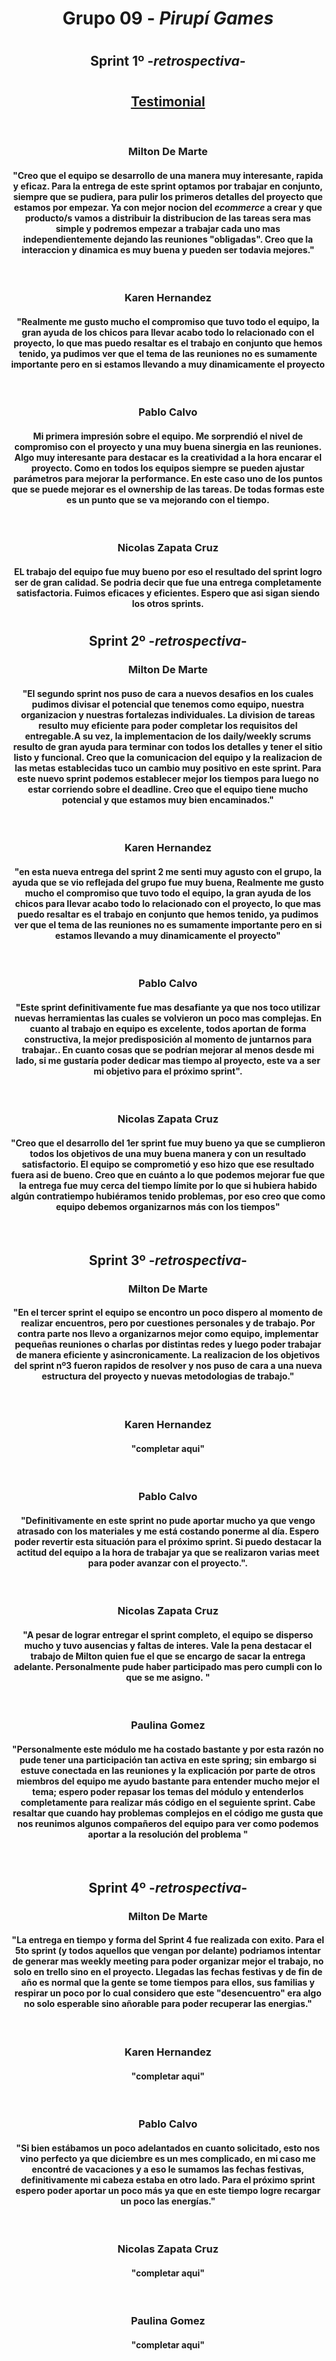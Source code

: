 # <h1 align="center">Grupo 09 - <em>Pirupí Games</em></h1>

#

## <h2 align="center"> **Sprint 1º** -_retrospectiva_-</h2>

#

## <h2 align="center" style="text-decoration:underline"> Testimonial </h2>

<br>

<h3 align="center">Milton De Marte</h3>

#### <p align="center">"Creo que el equipo se desarrollo de una manera muy interesante, rapida y eficaz. Para la entrega de este sprint optamos por trabajar en conjunto, siempre que se pudiera, para pulir los primeros detalles del proyecto que estamos por empezar. Ya con mejor nocion del _ecommerce_ a crear y que producto/s vamos a distribuir la distribucion de las tareas sera mas simple y podremos empezar a trabajar cada uno mas independientemente dejando las reuniones "obligadas". Creo que la interaccion y dinamica es muy buena y pueden ser todavia mejores."</p>

<br>

<h3 align="center">Karen Hernandez</h3>

#### <p align="center">"Realmente me gusto mucho el compromiso que tuvo todo el equipo, la gran ayuda de los chicos para llevar acabo todo lo relacionado con el proyecto, lo que mas puedo resaltar es el trabajo en conjunto que hemos tenido, ya pudimos ver que el tema de las reuniones no es sumamente importante pero en si estamos llevando a muy dinamicamente el proyecto</p>

<br>

<h3 align="center">Pablo Calvo</h3>

#### <p align="center">Mi primera impresión sobre el equipo. Me sorprendió el nivel de compromiso con el proyecto y una muy buena sinergia en las reuniones. Algo muy interesante para destacar es la creatividad a la hora encarar el proyecto. Como en todos los equipos siempre se pueden ajustar parámetros para mejorar la performance. En este caso uno de los puntos que se puede mejorar es el ownership de las tareas. De todas formas este es un punto que se va mejorando con el tiempo.</p>

<br>

<h3 align="center">Nicolas Zapata Cruz</h3>

#### <p align="center">EL trabajo del equipo fue muy bueno por eso el resultado del sprint logro ser de gran calidad. Se podria decir que fue una entrega completamente satisfactoria. Fuimos eficaces y eficientes. Espero que asi sigan siendo los otros sprints.</p>

#

## <h2 align="center"> **Sprint 2º** -_retrospectiva_-</h2>

<h3 align="center">Milton De Marte</h3>

#### <p align="center">"El segundo sprint nos puso de cara a nuevos desafios en los cuales pudimos divisar el potencial que tenemos como equipo, nuestra organizacion y nuestras fortalezas individuales. La division de tareas resulto muy eficiente para poder completar los requisitos del entregable.A su vez, la implementacion de los daily/weekly scrums resulto de gran ayuda para terminar con todos los detalles y tener el sitio listo y funcional. Creo que la comunicacion del equipo y la realizacion de las metas establecidas tuco un cambio muy positivo en este sprint. Para este nuevo sprint podemos establecer mejor los tiempos para luego no estar corriendo sobre el deadline. Creo que el equipo tiene mucho potencial y que estamos muy bien encaminados."</p>

<br>

<h3 align="center">Karen Hernandez</h3>

#### <p align="center">"en esta nueva entrega del sprint 2 me senti muy agusto con el grupo, la ayuda que se vio reflejada del grupo fue muy buena, Realmente me gusto mucho el compromiso que tuvo todo el equipo, la gran ayuda de los chicos para llevar acabo todo lo relacionado con el proyecto, lo que mas puedo resaltar es el trabajo en conjunto que hemos tenido, ya pudimos ver que el tema de las reuniones no es sumamente importante pero en si estamos llevando a muy dinamicamente el proyecto"</p>

<br>

<h3 align="center">Pablo Calvo</h3>

#### <p align="center">"Este sprint definitivamente fue mas desafiante ya que nos toco utilizar nuevas herramientas las cuales se volvieron un poco mas complejas. En cuanto al trabajo en equipo es excelente, todos aportan de forma constructiva, la mejor predisposición al momento de juntarnos para trabajar.. En cuanto cosas que se podrían mejorar al menos desde mi lado, si me gustaría poder dedicar mas tiempo al proyecto, este va a ser mi objetivo para el próximo sprint".</p>

<br>

<h3 align="center">Nicolas Zapata Cruz</h3>

#### <p align="center">"Creo que el desarrollo del 1er sprint fue muy bueno ya que se cumplieron todos los objetivos de una muy buena manera y con un resultado satisfactorio. El equipo se comprometió y eso hizo que ese resultado fuera asi de bueno. Creo que en cuánto a lo que podemos mejorar fue que la entrega fue muy cerca del tiempo límite por lo que si hubiera habido algún contratiempo hubiéramos tenido problemas, por eso creo que como equipo debemos organizarnos más con los tiempos"</p>

<br>

## <h2 align="center"> **Sprint 3º** -_retrospectiva_-</h2>

<h3 align="center">Milton De Marte</h3>

#### <p align="center">"En el tercer sprint el equipo se encontro un poco dispero al momento de realizar encuentros, pero por cuestiones personales y de trabajo. Por contra parte nos llevo a organizarnos mejor como equipo, implementar pequeñas reuniones o charlas por distintas redes y luego poder trabajar de manera eficiente y asincronicamente. La realizacion de los objetivos del sprint nº3 fueron rapidos de resolver y nos puso de cara a una nueva estructura del proyecto y nuevas metodologias de trabajo."</p>

<br>

<h3 align="center">Karen Hernandez</h3>

#### <p align="center">"completar aqui"</p>

<br>

<h3 align="center">Pablo Calvo</h3>

#### <p align="center">"Definitivamente en este sprint no pude aportar mucho ya que vengo atrasado con los materiales y me está costando ponerme al día. Espero poder revertir esta situación para el próximo sprint. Si puedo destacar la actitud del equipo a la hora de trabajar ya que se realizaron varias meet para poder avanzar con el proyecto.".</p>

<br>

<h3 align="center">Nicolas Zapata Cruz</h3>

#### <p align="center">"A pesar de lograr entregar el sprint completo, el equipo se disperso mucho y tuvo ausencias y faltas de interes. Vale la pena destacar el trabajo de Milton quien fue el que se encargo de sacar la entrega adelante. Personalmente pude haber participado mas pero cumpli con lo que se me asigno. "</p>

<br>

<h3 align="center">Paulina Gomez</h3>

#### <p align="center">"Personalmente este módulo me ha costado bastante y por esta razón no pude tener una participación tan activa en este spring; sin embargo si estuve conectada en las reuniones y la explicación por parte de otros miembros del equipo me ayudo bastante para entender mucho mejor el tema; espero poder repasar los temas del módulo y entenderlos completamente para realizar más código en el seguiente sprint. Cabe resaltar que cuando hay problemas complejos en el código me gusta que nos reunimos algunos compañeros del equipo para ver como podemos aportar a la resolución del problema "</p>

<br>

## <h2 align="center"> **Sprint 4º** -_retrospectiva_-</h2>

<h3 align="center">Milton De Marte</h3>

#### <p align="center">"La entrega en tiempo y forma del Sprint 4 fue realizada con exito. Para el 5to sprint (y todos aquellos que vengan por delante) podriamos intentar de generar mas weekly meeting para poder organizar mejor el trabajo, no solo en trello sino en el proyecto. Llegadas las fechas festivas y de fin de año es normal que la gente se tome tiempos para ellos, sus familias y respirar un poco por lo cual considero que este "desencuentro" era algo no solo esperable sino añorable para poder recuperar las energias."</p>

<br>

<h3 align="center">Karen Hernandez</h3>

#### <p align="center">"completar aqui"</p>

<br>

<h3 align="center">Pablo Calvo</h3>

#### <p align="center">"Si bien estábamos un poco adelantados en cuanto solicitado, esto nos vino perfecto ya que diciembre es un mes complicado, en mi caso me encontré de vacaciones y a eso le sumamos las fechas festivas, definitivamente mi cabeza estaba en otro lado. Para el próximo sprint espero poder aportar un poco más ya que en este tiempo logre recargar un poco las energías."</p>

<br>

<h3 align="center">Nicolas Zapata Cruz</h3>

#### <p align="center">"completar aqui"</p>

<br>

<h3 align="center">Paulina Gomez</h3>

#### <p align="center">"completar aqui"</p>

<br>
